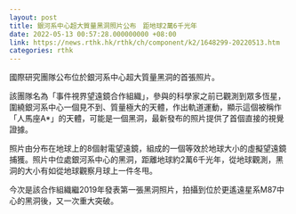 ```yaml
---
layout: post
title: 銀河系中心超大質量黑洞照片公布　距地球2萬6千光年
date: 2022-05-13 00:57:28.000000000 +08:00
link: https://news.rthk.hk/rthk/ch/component/k2/1648299-20220513.htm
categories: rthk
---
```


國際研究團隊公布位於銀河系中心超大質量黑洞的首張照片。

該團隊名為「事件視界望遠鏡合作組織」，參與的科學家之前已觀測到眾多恆星，圍繞銀河系中心一個見不到、質量極大的天體，作出軌道運動，顯示這個被稱作「人馬座A*」的天體，可能是一個黑洞，最新發布的照片提供了首個直接的視覺證據。

照片由分布在地球上的8個射電望遠鏡，組成的一個等效於地球大小的虛擬望遠鏡捕獲。照片中位處銀河系中心的黑洞，距離地球約2萬6千光年，從地球觀測，黑洞的大小有如從地球觀察月球上一件冬甩。

今次是該合作組織繼2019年發表第一張黑洞照片，拍攝到位於更遙遠星系M87中心的黑洞後，又一次重大突破。
